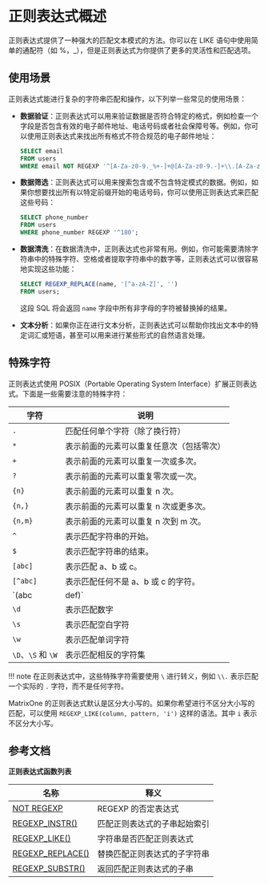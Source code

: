 # 正则表达式概述

正则表达式提供了一种强大的匹配文本模式的方法。你可以在 LIKE 语句中使用简单的通配符（如 %，_），但是正则表达式为你提供了更多的灵活性和匹配选项。

## 使用场景

正则表达式能进行复杂的字符串匹配和操作，以下列举一些常见的使用场景：

- **数据验证**：正则表达式可以用来验证数据是否符合特定的格式，例如检查一个字段是否包含有效的电子邮件地址、电话号码或者社会保障号等。例如，你可以使用正则表达式来找出所有格式不符合规范的电子邮件地址：

    ```sql
    SELECT email
    FROM users
    WHERE email NOT REGEXP '^[A-Za-z0-9._%+-]+@[A-Za-z0-9.-]+\\.[A-Za-z]{2,}$';
    ```

- **数据筛选**：正则表达式可以用来搜索包含或不包含特定模式的数据。例如，如果你想要找出所有以特定前缀开始的电话号码，你可以使用正则表达式来匹配这些号码：

    ```sql
    SELECT phone_number
    FROM users
    WHERE phone_number REGEXP '^180';
    ```

- **数据清洗**：在数据清洗中，正则表达式也非常有用。例如，你可能需要清除字符串中的特殊字符、空格或者提取字符串中的数字等，正则表达式可以很容易地实现这些功能：

    ```sql
    SELECT REGEXP_REPLACE(name, '[^a-zA-Z]', '')
    FROM users;
    ```

    这段 SQL 将会返回 `name` 字段中所有非字母的字符被替换掉的结果。

- **文本分析**：如果你正在进行文本分析，正则表达式可以帮助你找出文本中的特定词汇或短语，甚至可以用来进行某些形式的自然语言处理。

## 特殊字符

正则表达式使用 POSIX（Portable Operating System Interface）扩展正则表达式。下面是一些需要注意的特殊字符：

|字符 | 说明|
|---|---|
| `.`  |  匹配任何单个字符（除了换行符） |
| `*`  | 表示前面的元素可以重复任意次（包括零次）  |
| `+`  |  表示前面的元素可以重复一次或多次。 |
|  `?` |  表示前面的元素可以重复零次或一次。 |  
| `{n}`  |  表示前面的元素可以重复 n 次。 |
| `{n,}`  |  表示前面的元素可以重复 n 次或更多次。 |
| `{n,m}`  | 表示前面的元素可以重复 n 次到 m 次。  |
| `^`  | 表示匹配字符串的开始。  |
| `$`  | 表示匹配字符串的结束。  |
| `[abc]`  | 表示匹配 a、b 或 c。  |
| `[^abc]`  | 表示匹配任何不是 a、b 或 c 的字符。  |
| `(abc|def)`  | 表示匹配 abc 或 def。  |
| `\d`  |  表示匹配数字 |
| `\s`  | 表示匹配空白字符  |
| `\w` |  表示匹配单词字符 |
|`\D`、`\S` 和 `\W` |表示匹配相反的字符集|

!!! note
    在正则表达式中，这些特殊字符需要使用 `\` 进行转义，例如 `\\.` 表示匹配一个实际的 `.` 字符，而不是任何字符。

MatrixOne 的正则表达式默认是区分大小写的。如果你希望进行不区分大小写的匹配，可以使用 `REGEXP_LIKE(column, pattern, 'i')` 这样的语法。其中 `i` 表示不区分大小写。

## 参考文档

**正则表达式函数列表**

|名称	| 释义|
|---|---|
|[NOT REGEXP](not-regexp.md)| REGEXP 的否定表达式|
|[REGEXP_INSTR()](regexp-instr.md) |匹配正则表达式的子串起始索引|
|[REGEXP_LIKE()](regexp-like.md)|字符串是否匹配正则表达式|
|[REGEXP_REPLACE()](regexp-replace.md)|替换匹配正则表达式的子字符串|
|[REGEXP_SUBSTR()](regexp-substr.md)|返回匹配正则表达式的子串|
